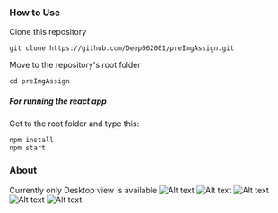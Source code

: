 ### How to Use

Clone this repository

```shell
git clone https://github.com/Deep062001/preImgAssign.git
```

Move to the repository's root folder

```shell
cd preImgAssign
```

##### For running the react app

Get to the root folder and type this:

```shell
npm install
npm start
```

### About

Currently only Desktop view is available
![Alt text](https://ibb.co/vqBrwNB)
![Alt text](https://ibb.co/R7rFF2v)
![Alt text](https://ibb.co/jwQWFnm)
![Alt text](https://ibb.co/3s0c5L4)
![Alt text](https://ibb.co/GdcQN88)

